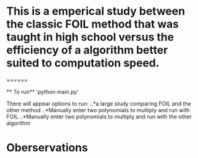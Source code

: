 # This is a emperical study between the classic FOIL method that was taught in high school versus the efficiency of a algorithm better suited to computation speed.
======

** To run**
'python main.py'

There will appear options to run:
..*a large study comparing FOIL and the other method
..*Manually enter two polynomials to multiply and run with FOIL
..*Manually enter two polynomials to multiply and run with the other algorithm

# Oberservations
